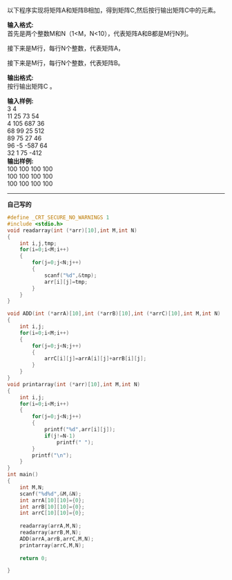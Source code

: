 以下程序实现将矩阵A和矩阵B相加，得到矩阵C,然后按行输出矩阵C中的元素。

**输入格式:**  
首先是两个整数M和N（1<M，N<10），代表矩阵A和B都是M行N列。

接下来是M行，每行N个整数，代表矩阵A，

接下来是M行，每行N个整数，代表矩阵B。

**输出格式:**  
按行输出矩阵C  。

**输入样例:**  
3 4  
11 25   73   54   
4  105  687  36   
68 99   25   512   
89 75   27   46   
96 -5   -587 64   
32  1   75   -412  
**输出样例:**  
100 100 100 100  
100 100 100 100  
100 100 100 100  

---
**自己写的**
```c
#define _CRT_SECURE_NO_WARNINGS 1
#include <stdio.h>
void readarray(int (*arr)[10],int M,int N)
{
    int i,j,tmp;
    for(i=0;i<M;i++)
    {
        for(j=0;j<N;j++)
        {
            scanf("%d",&tmp);
            arr[i][j]=tmp;
        }
    }
}

void ADD(int (*arrA)[10],int (*arrB)[10],int (*arrC)[10],int M,int N)
{
    int i,j;
    for(i=0;i<M;i++)
    {
        for(j=0;j<N;j++)
        {
            arrC[i][j]=arrA[i][j]+arrB[i][j];
        }
    }
}
void printarray(int (*arr)[10],int M,int N)
{
    int i,j;
    for(i=0;i<M;i++)
    {
        for(j=0;j<N;j++)
        {
            printf("%d",arr[i][j]);
            if(j!=N-1)
                printf(" ");
        }
        printf("\n");
    }
}
int main()
{
    int M,N;
    scanf("%d%d",&M,&N);
    int arrA[10][10]={0};
    int arrB[10][10]={0};
    int arrC[10][10]={0};
    
    readarray(arrA,M,N);
    readarray(arrB,M,N);
    ADD(arrA,arrB,arrC,M,N);
    printarray(arrC,M,N);
    
    return 0;

}
```
